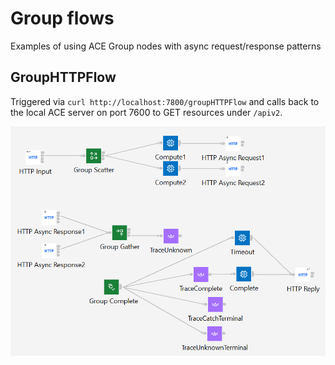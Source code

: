 # Group flows
Examples of using ACE Group nodes with async request/response patterns

## GroupHTTPFlow

Triggered via `curl http://localhost:7800/groupHTTPFlow` and calls back to the local ACE server
on port 7600 to GET resources under `/apiv2`.


![group-http-flow.png](/GroupApplication/group-http-flow.png)
